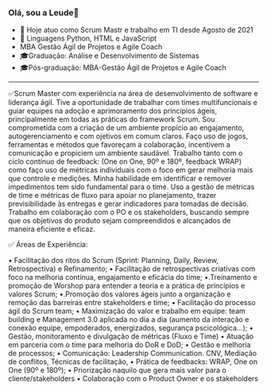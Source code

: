 ### Olá, sou a Leude👋

- 🔭 Hoje atuo como Scrum Mastr  e trabalho em TI desde Agosto de 2021
- 🌱  Linguagens  Python, HTML e JavaScript 
-  MBA  Gestão Ágil de Projetos e Agile Coach
-  🎓Graduação: Análise e Desenvolvimento de Sistemas
-  🎓Pós-graduação: MBA-Gestão Ágil de Projetos e Agile Coach
________________________________________________________________


✅Scrum Master com experiência na área de desenvolvimento de software e liderança ágil. Tive a oportunidade de trabalhar com times multifuncionais e guiar equipes na adoção e aprimoramento dos princípios ágeis, principalmente em todas as práticas do framework Scrum. Sou comprometida com a criação de um ambiente propício ao engajamento, autogerenciamento e com ojetivos em comum claros. Faço uso de jogos, ferramentas e métodos que favoreçam a colaboração, incentivem a comunicação e propiciem um ambiente saudável. Trabalho tanto com o ciclo contínuo de feedback: (One on One, 90º e 180º, feedback WRAP) como faço uso de métricas individuais com o foco em gerar melhoria mais que controle e medições. Minha habilidade em identificar e remover impedimentos tem sido fundamental para o time. Uso a gestão de métricas de time e métricas de fluxo para apoiar no planejamento, trazer previsibilidade às entregas e gerar indicadores para tomadas de decisão. Trabalho em colaboração com o PO e os stakeholders, buscando sempre que os objetivos do produto sejam compreendidos e alcançados de maneira eficiente e eficaz.

✅ Áreas de Experiência:

• Facilitação dos ritos do Scrum (Sprint: Planning, Daily, Review, Retrospectiva) e Refinamento;
• Facilitação de retrospectivas criativas com foco na melhoria contínua, engajamento e eficácia do time;
•.Treinamento e promoção de Worshop para entender a teoria e a prática de princípios e valores Scrum;
•.Promoção dos valores ágeis junto a organização e remoção das barreiras entre stakeholders e time;
• Facilitação do processo ágil do Scrum team;
• Maximização do valor e trabalho em equipe: team building e Management 3.0 aplicada no dia a dia (aumento da interação e conexão equipe, empoderados, energizados, segurança pscicológica...);
• Gestão, monitoramento e divulgação de métricas (Fluxo e Time)
• Atuação em parceria com o time para melhoria do DoR e DoD;
• Gestão e melhoria de processos; 
• Comunicação: Leadership Communication. CNV, Mediação de conflitos, Técnicas de facilitação,
• Prática de feedbacks:  WRAP, One on One (90º e 180º);
• Priorização naquilo que gera mais valor para o cliente/stakeholders
• Colaboração com o Product Owner e os stakeholders
